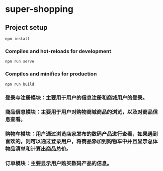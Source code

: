 # super-shopping

## Project setup
```
npm install
```

### Compiles and hot-reloads for development
```
npm run serve
```

### Compiles and minifies for production
```
npm run build
```

### 登录与注册模块：主要用于用户的信息注册和商城用户的登录。
### 商品信息模块：主要用于用户对购物商城商品的浏览，以及对商品信息查看。
### 购物车模块：用户通过浏览店家发布的数码产品进行查看，如果遇到喜欢的，则可以通过登录用户，将商品添加到购物车中并且显示总体物品清单和计算出商品总价。
### 订单模块：主要显示用户购买数码产品的信息。
